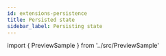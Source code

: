 ```yaml
---
id: extensions-persistence
title: Persisted state
sidebar_label: Persisting state
---
```


import { PreviewSample } from '../src/PreviewSample'

<PreviewSample example="plugin-persistence" />

